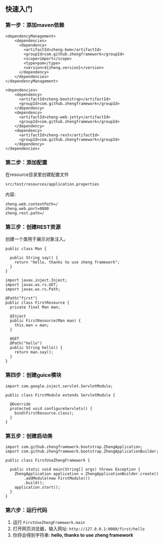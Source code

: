 ## 快速入门

### 第一步：添加maven依赖
```
<dependencyManagement>
    <dependencies>
      <dependency>
        <artifactId>zheng-bom</artifactId>
        <groupId>com.github.zhengframework</groupId>
        <scope>import</scope>
        <type>pom</type>
        <version>${zheng.version}</version>
      </dependency>
    </dependencies>
</dependencyManagement>

<dependencies>
    <dependency>
      <artifactId>zheng-bootstrap</artifactId>
      <groupId>com.github.zhengframework</groupId>
    </dependency>
    <dependency>
      <artifactId>zheng-web-jetty</artifactId>
      <groupId>com.github.zhengframework</groupId>
    </dependency>
    <dependency>
      <artifactId>zheng-rest</artifactId>
      <groupId>com.github.zhengframework</groupId>
    </dependency>
</dependencies>
```

### 第二步：添加配置
在resource目录里创建配置文件

`src/test/resources/application.properties`

内容:
```
zheng.web.contextPath=/
zheng.web.port=8080
zheng.rest.path=/
```

### 第三步：创建REST资源

创建一个类用于展示对象注入。
```
public class Man {

  public String say() {
    return "hello, thanks to use zheng framework";
  }
}
```

```
import javax.inject.Inject;
import javax.ws.rs.GET;
import javax.ws.rs.Path;

@Path("first")
public class FirstResource {
  private final Man man;

  @Inject
  public FirstResource(Man man) {
    this.man = man;
  }
  
  @GET
  @Path("hello")
  public String hello() {
    return man.say();
  }
}
```
### 第四步：创建guice模块

```
import com.google.inject.servlet.ServletModule;

public class FirstModule extends ServletModule {

  @Override
  protected void configureServlets() {
    bind(FirstResource.class);
  }
}

```

### 第五步：创建启动类

```
import com.github.zhengframework.bootstrap.ZhengApplication;
import com.github.zhengframework.bootstrap.ZhengApplicationBuilder;

public class FirstUseZhengFramework {

  public static void main(String[] args) throws Exception {
    ZhengApplication application = ZhengApplicationBuilder.create()
        .addModule(new FirstModule())
        .build();
    application.start();
  }
}
```

### 第六步：运行代码

1. 运行 `FirstUseZhengFramework.main`
2. 打开网页浏览器，输入网址: `http://127.0.0.1:8080/first/hello`
3. 你将会得到字符串: **hello, thanks to use zheng framework**
